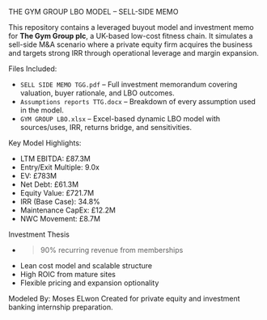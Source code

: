 THE GYM GROUP LBO MODEL – SELL-SIDE MEMO

This repository contains a leveraged buyout model and investment memo for **The Gym Group plc**, a UK-based low-cost fitness chain. It simulates a sell-side M&A scenario where a private equity firm acquires the business and targets strong IRR through operational leverage and margin expansion.

Files Included:
- `SELL SIDE MEMO TGG.pdf` – Full investment memorandum covering valuation, buyer rationale, and LBO outcomes.
- `Assumptions reports TTG.docx` – Breakdown of every assumption used in the model.
- `GYM GROUP LBO.xlsx` – Excel-based dynamic LBO model with sources/uses, IRR, returns bridge, and sensitivities.

Key Model Highlights:
- LTM EBITDA: £87.3M  
- Entry/Exit Multiple: 9.0x  
- EV: £783M  
- Net Debt: £61.3M  
- Equity Value: £721.7M  
- IRR (Base Case): 34.8%  
- Maintenance CapEx: £12.2M  
- NWC Movement: £8.7M

Investment Thesis
- >90% recurring revenue from memberships  
- Lean cost model and scalable structure  
- High ROIC from mature sites  
- Flexible pricing and expansion optionality

Modeled By: Moses ELwon
Created for private equity and investment banking internship preparation.

